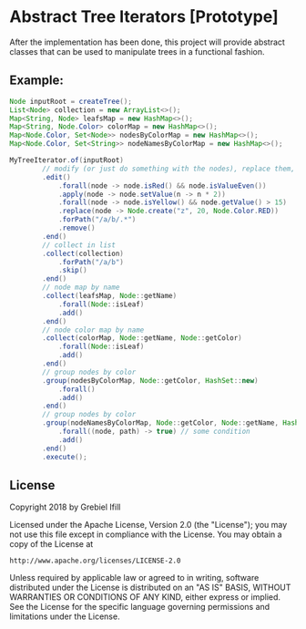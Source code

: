 # Abstract Tree Iterators [Prototype]

After the implementation has been done, this project will provide abstract classes that can be used to manipulate trees in a functional fashion.

## Example:

```java
Node inputRoot = createTree();
List<Node> collection = new ArrayList<>();
Map<String, Node> leafsMap = new HashMap<>();
Map<String, Node.Color> colorMap = new HashMap<>();
Map<Node.Color, Set<Node>> nodesByColorMap = new HashMap<>();
Map<Node.Color, Set<String>> nodeNamesByColorMap = new HashMap<>();

MyTreeIterator.of(inputRoot)
        // modify (or just do something with the nodes), replace them, or remove them
        .edit()
            .forall(node -> node.isRed() && node.isValueEven())
            .apply(node -> node.setValue(n -> n * 2))
            .forall(node -> node.isYellow() && node.getValue() > 15)
            .replace(node -> Node.create("z", 20, Node.Color.RED))
            .forPath("/a/b/.*")
            .remove()
        .end()
        // collect in list
        .collect(collection)
            .forPath("/a/b")
            .skip()
        .end()
        // node map by name
        .collect(leafsMap, Node::getName)
            .forall(Node::isLeaf)
            .add()
        .end()
        // node color map by name
        .collect(colorMap, Node::getName, Node::getColor)
            .forall(Node::isLeaf)
            .add()
        .end()
        // group nodes by color
        .group(nodesByColorMap, Node::getColor, HashSet::new)
            .forall()
            .add()
        .end()
        // group nodes by color
        .group(nodeNamesByColorMap, Node::getColor, Node::getName, HashSet::new)
            .forall((node, path) -> true) // some condition
            .add()
        .end()
        .execute();
``` 

## License

Copyright 2018 by Grebiel Ifill

Licensed under the Apache License, Version 2.0 (the "License");
you may not use this file except in compliance with the License.
You may obtain a copy of the License at

    http://www.apache.org/licenses/LICENSE-2.0

Unless required by applicable law or agreed to in writing, software
distributed under the License is distributed on an "AS IS" BASIS,
WITHOUT WARRANTIES OR CONDITIONS OF ANY KIND, either express or implied.
See the License for the specific language governing permissions and
limitations under the License.
